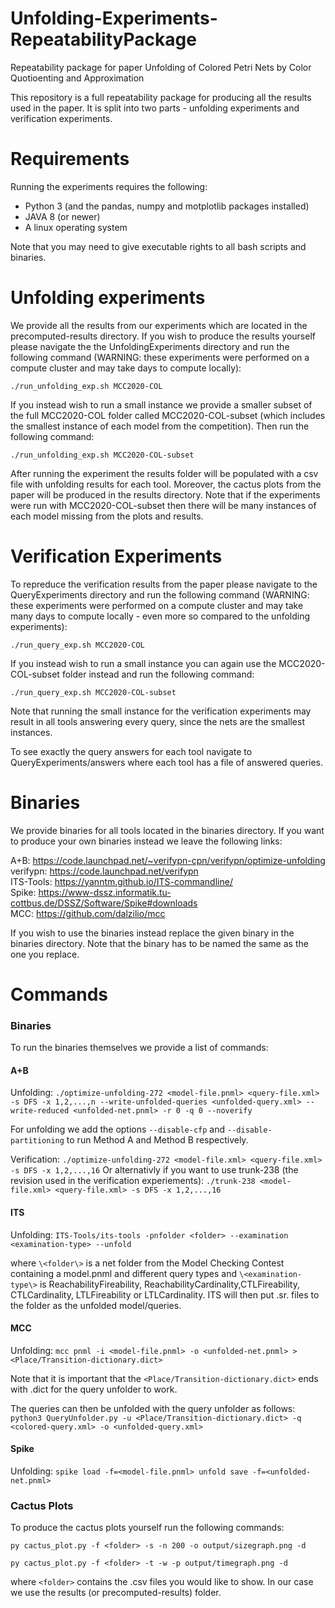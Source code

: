 # Unfolding-Experiments-RepeatabilityPackage
Repeatability package for paper Unfolding of Colored Petri Nets by Color Quotioenting and Approximation

This repository is a full repeatability package for producing all the results used in the paper. It is split into two parts - unfolding experiments and verification experiments.

# Requirements
Running the experiments requires the following:
- Python 3 (and the pandas, numpy and motplotlib packages installed)
- JAVA 8 (or newer) 
- A linux operating system

Note that you may need to give executable rights to all bash scripts and binaries.

# Unfolding experiments
We provide all the results from our experiments which are located in the precomputed-results directory. If you wish to produce the results yourself please navigate the the UnfoldingExperiments directory and run the following command (WARNING: these experiments were performed on a compute cluster and may take days to compute locally):

`./run_unfolding_exp.sh MCC2020-COL`

If you instead wish to run a small instance we provide a smaller subset of the full MCC2020-COL folder called MCC2020-COL-subset (which includes the smallest instance of each model from the competition). Then run the following command:

`./run_unfolding_exp.sh MCC2020-COL-subset`

After running the experiment the results folder will be populated with a csv file with unfolding results for each tool. Moreover, the cactus plots from the paper will be produced in the results directory. Note that if the experiments were run with MCC2020-COL-subset then there will be many instances of each model missing from the plots and results.

# Verification Experiments
To repreduce the verification results from the paper please navigate to the QueryExperiments directory and run the following command (WARNING: these experiments were performed on a compute cluster and may take many days to compute locally - even more so compared to the unfolding experiments):

`./run_query_exp.sh MCC2020-COL`

If you instead wish to run a small instance you can again use the MCC2020-COL-subset folder instead and run the following command:

`./run_query_exp.sh MCC2020-COL-subset`

Note that running the small instance for the verification experiments may result in all tools answering every query, since the nets are the smallest instances.

To see exactly the query answers for each tool navigate to QueryExperiments/answers where each tool has a file of answered queries.

# Binaries
We provide binaries for all tools located in the binaries directory. If you want to produce your own binaries instead we leave the following links:

A+B: https://code.launchpad.net/~verifypn-cpn/verifypn/optimize-unfolding  
verifypn: https://code.launchpad.net/verifypn  
ITS-Tools: https://yanntm.github.io/ITS-commandline/  
Spike: https://www-dssz.informatik.tu-cottbus.de/DSSZ/Software/Spike#downloads  
MCC: https://github.com/dalzilio/mcc  

If you wish to use the binaries instead replace the given binary in the binaries directory. Note that the binary has to be named the same as the one you replace.

# Commands

### Binaries
To run the binaries themselves we provide a list of commands:

#### A+B 
Unfolding: `./optimize-unfolding-272 <model-file.pnml> <query-file.xml> -s DFS -x 1,2,...,n --write-unfolded-queries <unfolded-query.xml> --write-reduced <unfolded-net.pnml> -r 0 -q 0 --noverify`

For unfolding we add the options `--disable-cfp` and `--disable-partitioning` to run Method A and Method B respectively.

Verification: `./optimize-unfolding-272 <model-file.xml> <query-file.xml> -s DFS -x 1,2,...,16`
Or alternativly if you want to use trunk-238 (the revision used in the verification experiements): `./trunk-238 <model-file.xml> <query-file.xml> -s DFS -x 1,2,...,16`

#### ITS
Unfolding: `ITS-Tools/its-tools -pnfolder <folder> --examination <examination-type> --unfold`

where `\<folder\>` is a net folder from the Model Checking Contest containing a model.pnml and different query types and `\<examination-type\>` is ReachabilityFireability, ReachabilityCardinality,CTLFireability, CTLCardinality, LTLFireability or LTLCardinality. ITS will then put .sr. files to the folder as the unfolded model/queries.

#### MCC
Unfolding: `mcc pnml -i <model-file.pnml> -o <unfolded-net.pnml> > <Place/Transition-dictionary.dict>`

Note that it is important that the `<Place/Transition-dictionary.dict>` ends with .dict for the query unfolder to work.

The queries can then be unfolded with the query unfolder as follows:
`python3 QueryUnfolder.py -u <Place/Transition-dictionary.dict> -q <colored-query.xml> -o <unfolded-query.xml>`

#### Spike 
Unfolding: `spike load -f=<model-file.pnml> unfold save -f=<unfolded-net.pnml>`

### Cactus Plots
To produce the cactus plots yourself run the following commands:

`py cactus_plot.py -f <folder> -s -n 200 -o output/sizegraph.png -d`

`py cactus_plot.py -f <folder> -t -w -p output/timegraph.png -d`
  
where `<folder>` contains the .csv files you would like to show. In our case we use the results (or precomputed-results) folder.
